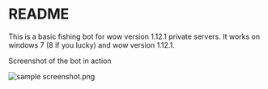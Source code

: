 # README #

This is a basic fishing bot for wow version 1.12.1 private servers.
It works on windows 7 (8 if you lucky) and wow version 1.12.1.

Screenshot of the bot in action

![sample screenshot.png](https://bitbucket.org/repo/r5ogbj/images/4177512302-sample%20screenshot.png)